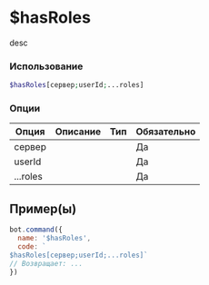 # $hasRoles
desc
### Использование
```php
$hasRoles[сервер;userId;...roles]
```

### Опции

| Опция | Описание | Тип | Обязательно |
|--------|-------------|------|----------|
| сервер |  |  | Да | 
| userId |  |  | Да | 
| ...roles |  |  | Да |
## Пример(ы)

```javascript
bot.command({
  name: '$hasRoles',
  code: `
$hasRoles[сервер;userId;...roles]`
// Возвращает: ...
})
```
